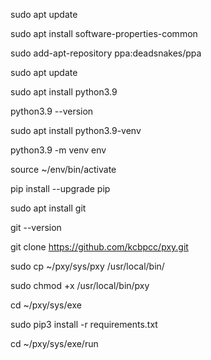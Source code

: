 sudo apt update

sudo apt install software-properties-common

sudo add-apt-repository ppa:deadsnakes/ppa

sudo apt update

sudo apt install python3.9

python3.9 --version

sudo apt install python3.9-venv

python3.9 -m venv env

source ~/env/bin/activate

pip install --upgrade pip

sudo apt install git

git --version

git clone https://github.com/kcbpcc/pxy.git

sudo cp ~/pxy/sys/pxy /usr/local/bin/

sudo chmod +x /usr/local/bin/pxy

cd ~/pxy/sys/exe

sudo pip3 install -r requirements.txt

cd ~/pxy/sys/exe/run


